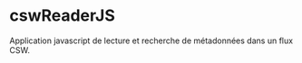 cswReaderJS
===========

Application javascript de lecture et recherche de métadonnées dans un flux CSW.

